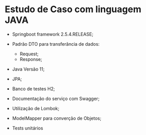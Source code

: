 # Estudo de Caso com linguagem JAVA

- Springboot framework 2.5.4.RELEASE;

- Padrão DTO para transferância de dados:
    - Request;
    - Response;

- Java Versão 11;

- JPA;

- Banco de testes H2;

- Documentação do serviço com Swagger;

- Utilização de Lombok;

- ModelMapper para converção de Objetos;

- Tests unitários